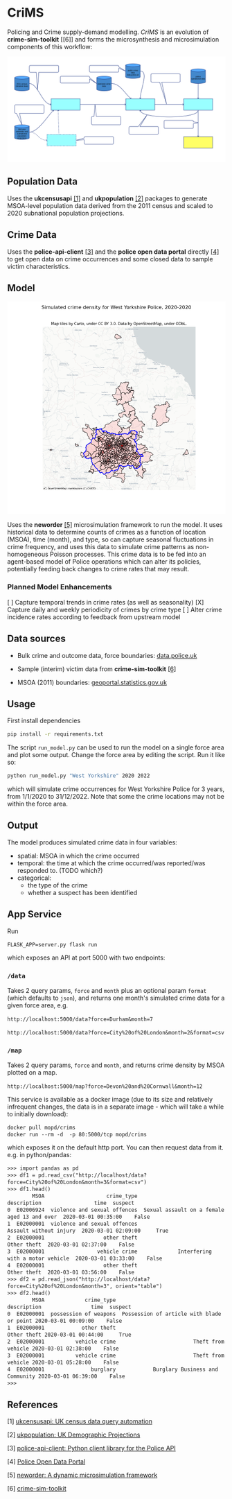 # CriMS

Policing and Crime supply-demand modelling. *CriMS* is an evolution of **crime-sim-toolkit** [[6]] and forms the microsynthesis and microsimulation components of this workflow:

![workflow](./doc/workflow.svg)

## Population Data

Uses the **ukcensusapi** [[1]](#references) and **ukpopulation** [[2]](#references) packages to generate MSOA-level population data derived from the 2011 census and scaled to 2020 subnational population projections.

## Crime Data

Uses the **police-api-client** [[3]](#references) and the **police open data portal** directly [[4]](#references)  to get open data on crime occurrences and some closed data to sample victim characteristics.

## Model

![sample visualisation](./doc/wy2020.png)

Uses the **neworder** [[5]](#references) microsimulation framework to run the model. It uses historical data to determine counts of crimes as a function of location (MSOA), time (month), and type, so can capture seasonal fluctuations in crime frequency, and uses this data to simulate crime patterns as non-homogeneous Poisson processes. This crime data is to be fed into an agent-based model of Police operations which can alter its policies, potentially feeding back changes to crime rates that may result.

### Planned Model Enhancements

[ ] Capture temporal trends in crime rates (as well as seasonality)
[X] Capture daily and weekly periodicity of crimes by crime type
[ ] Alter crime incidence rates according to feedback from upstream model

## Data sources

- Bulk crime and outcome data, force boundaries: [data.police.uk](<https://data.police.uk>)

- Sample (interim) victim data from **crime-sim-toolkit** [[6]](#references)

- MSOA (2011) boundaries: [geoportal.statistics.gov.uk](<https://geoportal.statistics.gov.uk/datasets/middle-layer-super-output-areas-december-2011-ew-bsc-v2>)

## Usage

First install dependencies

```bash
pip install -r requirements.txt
```

The script `run_model.py` can be used to run the model on a single force area and plot some output. Change the force area by editing the script. Run it like so:

```bash
python run_model.py "West Yorkshire" 2020 2022
```

which will simulate crime occurrences for West Yorkshire Police for 3 years, from 1/1/2020 to 31/12/2022. Note that some the crime locations may not be within the force area.

## Output

The model produces simulated crime data in four variables:

- spatial: MSOA in which the crime occurred
- temporal: the time at which the crime occurred/was reported/was responded to. (TODO which?)
- categorical:
  - the type of the crime
  - whether a suspect has been identified

## App Service

Run

```
FLASK_APP=server.py flask run
```

which exposes an API at port 5000 with two endpoints:

### `/data`

Takes 2 query params, `force` and `month` plus an optional param `format` (which defaults to `json`), and returns one month's simulated crime data for a given force area, e.g.

`http://localhost:5000/data?force=Durham&month=7`

`http://localhost:5000/data?force=City%20of%20London&month=2&format=csv`

### `/map`

Takes 2 query params, `force` and `month`, and returns crime density by MSOA plotted on a map.

`http://localhost:5000/map?force=Devon%20and%20Cornwall&month=12`

This service is available as a docker image (due to its size and relatively infrequent changes, the data is in a separate image - which will take a while to initially download):

```
docker pull mopd/crims
docker run --rm -d  -p 80:5000/tcp mopd/crims
```
which exposes it on the default http port. You can then request data from it. e.g. in python/pandas:

```
>>> import pandas as pd
>>> df1 = pd.read_csv("http://localhost/data?force=City%20of%20London&month=3&format=csv")
>>> df1.head()
        MSOA                    crime_type                                  description                 time  suspect
0  E02006924  violence and sexual offences  Sexual assault on a female aged 13 and over  2020-03-01 00:35:00    False
1  E02000001  violence and sexual offences                       Assault without injury  2020-03-01 02:09:00     True
2  E02000001                   other theft                                  Other theft  2020-03-01 02:37:00    False
3  E02000001                 vehicle crime             Interfering with a motor vehicle  2020-03-01 03:33:00    False
4  E02000001                   other theft                                  Other theft  2020-03-01 03:56:00    False
>>> df2 = pd.read_json("http://localhost/data?force=City%20of%20London&month=3", orient="table")
>>> df2.head()
        MSOA             crime_type                                description                time  suspect
0  E02000001  possession of weapons  Possession of article with blade or point 2020-03-01 00:09:00    False
1  E02000001            other theft                                Other theft 2020-03-01 00:44:00     True
2  E02000001          vehicle crime                         Theft from vehicle 2020-03-01 02:38:00    False
3  E02000001          vehicle crime                         Theft from vehicle 2020-03-01 05:28:00    False
4  E02000001               burglary            Burglary Business and Community 2020-03-01 06:39:00    False
>>>
```

## References

[1] [ukcensusapi: UK census data query automation](<https://pypi.org/project/ukcensusapi/>)

[2] [ukpopulation: UK Demographic Projections](<https://pypi.org/project/ukpopulation/>)

[3] [police-api-client: Python client library for the Police API](<https://pypi.org/project/police-api-client/>)

[4] [Police Open Data Portal](<https://data.police.uk/>)

<!--[4] [humanleague: Microsynthesis using quasirandom sampling and/or IPF](<https://pypi.org/project/humanleague/>)-->

[5] [neworder: A dynamic microsimulation framework](<https://neworder.readthedocs.io>)

[6] [crime-sim-toolkit](<https://github.com/M-O-P-D/crime_sim_toolkit>)